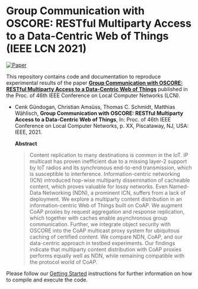 # Group Communication with OSCORE: RESTful Multiparty Access to a Data-Centric Web of Things (IEEE LCN 2021)

[![Paper][paper-badge]][paper-link]

This repository contains code and documentation to reproduce experimental results of the paper **[Group Communication with OSCORE: RESTful Multiparty Access to a Data-Centric Web of Things][paper-link]** published in the Proc. of 46th IEEE Conference on Local Computer Networks (LCN).

* Cenk Gündogan, Christian Amsüss, Thomas C. Schmidt, Matthias Wählisch,
**Group Communication with OSCORE: RESTful Multiparty Access to a Data-Centric Web of Things**,
In: Proc. of 46th IEEE Conference on Local Computer Networks, p. XX, Piscataway, NJ, USA: IEEE, 2021.

  **Abstract**
  > Content replication to many destinations is common in the IoT. IP multicast has proven inefficient due to a missing layer-2 support by IoT radios and its synchronous end-to-end transmission, which is susceptible to interference. Information-centric networking (ICN) introduced hop-wise multiparty dissemination of cacheable content, which proves valuable for lossy networks. Even Named-Data Networking (NDN), a prominent ICN, suffers from a lack of deployment. We explore a multiparty content distribution in an information-centric Web of Things built on CoAP. We augment CoAP proxies by request aggregation and response replication, which together with caches enable asynchronous group communication. Further, we integrate object security with OSCORE into the CoAP multicast proxy system for ubiquitous caching of certified content. We compare NDN, CoAP, and our data-centric approach in testbed experiments. Our findings indicate that multiparty content distribution with CoAP proxies performs equally well as NDN, while remaining compatible with the protocol world of CoAP.

Please follow our [Getting Started](getting-started.md) instructions for further information on how to compile and execute the code.

<!-- TODO: update URLs -->
[paper-link]:https://github.com/inetrg/IEEE-LCN-ICN-CoAP-21
<!-- [paper-badge]:https://img.shields.io/badge/Paper-IEEE%20Xplore-green -->
[paper-badge]:https://img.shields.io/badge/Paper-IEEE%20Xplore-gray
